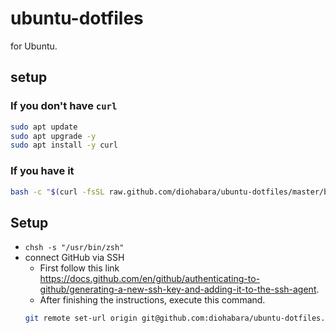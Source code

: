 # ubuntu-dotfiles

for Ubuntu.

## setup

### If you don't have `curl`

```sh
sudo apt update
sudo apt upgrade -y
sudo apt install -y curl
```

### If you have it

```sh
bash -c "$(curl -fsSL raw.github.com/diohabara/ubuntu-dotfiles/master/bin/setup.sh)"
```

## Setup

- `chsh -s "/usr/bin/zsh"`
- connect GitHub via SSH
  - First follow this link <https://docs.github.com/en/github/authenticating-to-github/generating-a-new-ssh-key-and-adding-it-to-the-ssh-agent>.
  - After finishing the instructions, execute this command.
  ```sh
  git remote set-url origin git@github.com:diohabara/ubuntu-dotfiles.git
  ```

